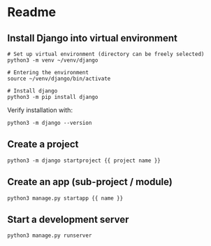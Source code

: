 # Readme

## Install Django into virtual environment

```shell
# Set up virtual environment (directory can be freely selected)
python3 -m venv ~/venv/django

# Entering the environment
source ~/venv/django/bin/activate

# Install django
python3 -m pip install django
```

Verify installation with:

```shell
python3 -m django --version
```

## Create a project

```shell
python3 -m django startproject {{ project name }}
```

## Create an app (sub-project / module)

```shell
python3 manage.py startapp {{ name }}
```

## Start a development server

```shell
python3 manage.py runserver
```
